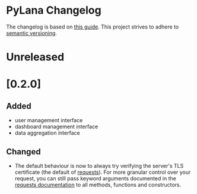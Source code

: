# PyLana Changelog

The changelog is based on [this guide](https://keepachangelog.com/en/0.3.0/). This project strives to adhere to [semantic versioning](https://semver.org/).

# Unreleased


# [0.2.0]

## Added

* user management interface
* dashboard management interface
* data aggregation interface

## Changed

* The default behaviour is now to always try verifying the server's TLS certificate (the default of [requests](https://requests.readthedocs.io/en/master/)). For more granular control over your request, you can still pass keyword arguments documented in the [requests documentation](https://requests.readthedocs.io/en/latest/api/#requests.request) to all methods, functions and constructors.
